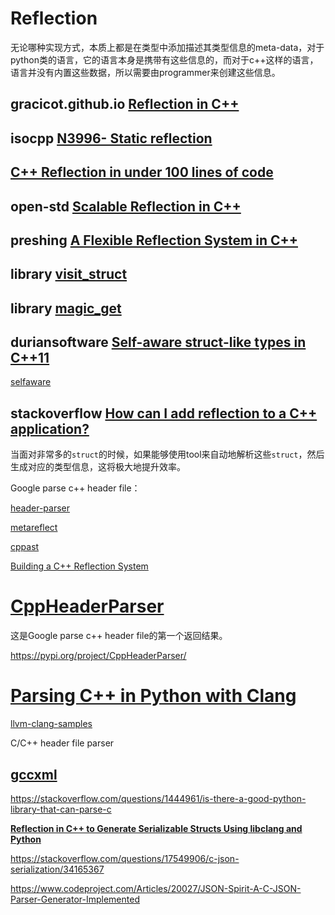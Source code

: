 # Reflection

无论哪种实现方式，本质上都是在类型中添加描述其类型信息的meta-data，对于python类的语言，它的语言本身是携带有这些信息的，而对于c++这样的语言，语言并没有内置这些数据，所以需要由programmer来创建这些信息。



## gracicot.github.io [Reflection in C++](https://gracicot.github.io/reflection/2018/04/03/reflection-present.html)





## isocpp [N3996- Static reflection](https://isocpp.org/files/papers/n3996.pdf)





## [C++ Reflection in under 100 lines of code](http://pfultz2.com/blog/2012/07/31/reflection-in-under-100-lines/)





## open-std [Scalable Reflection in C++](http://www.open-std.org/jtc1/sc22/wg21/docs/papers/2018/p1240r0.pdf)



## preshing  [A Flexible Reflection System in C++](https://preshing.com/20180116/a-primitive-reflection-system-in-cpp-part-1/)



## library [visit_struct](https://github.com/garbageslam/visit_struct)



## library [magic_get](https://github.com/apolukhin/magic_get)



## duriansoftware [Self-aware struct-like types in C++11](http://duriansoftware.com/joe/Self-aware-struct-like-types-in-C++11.html)

[selfaware](https://github.com/jckarter/selfaware)



## stackoverflow [How can I add reflection to a C++ application?](https://stackoverflow.com/questions/41453/how-can-i-add-reflection-to-a-c-application)





当面对非常多的`struct`的时候，如果能够使用tool来自动地解析这些`struct`，然后生成对应的类型信息，这将极大地提升效率。

Google parse c++ header file：

[header-parser](https://github.com/baszalmstra/header-parser)



[metareflect](https://github.com/Leandros/metareflect)

[cppast](https://github.com/foonathan/cppast)



[Building a C++ Reflection System](https://meetingcpp.com/mcpp/slides/2018/Reflection2.pdf)



# [CppHeaderParser](http://senexcanis.com/open-source/cppheaderparser/)

这是Google parse c++ header file的第一个返回结果。

https://pypi.org/project/CppHeaderParser/

# [Parsing C++ in Python with Clang](https://eli.thegreenplace.net/2011/07/03/parsing-c-in-python-with-clang)



[llvm-clang-samples](https://github.com/eliben/llvm-clang-samples)



C/C++ header file parser



## [gccxml](http://gccxml.github.io/HTML/Index.html)



https://stackoverflow.com/questions/1444961/is-there-a-good-python-library-that-can-parse-c



[**Reflection in C++ to Generate Serializable Structs Using libclang and Python**](http://cwoodall.com/blog/2018/02/24/using-clang-and-python-to-generate-cpp-struct-serde-fns.html)



https://stackoverflow.com/questions/17549906/c-json-serialization/34165367

https://www.codeproject.com/Articles/20027/JSON-Spirit-A-C-JSON-Parser-Generator-Implemented

